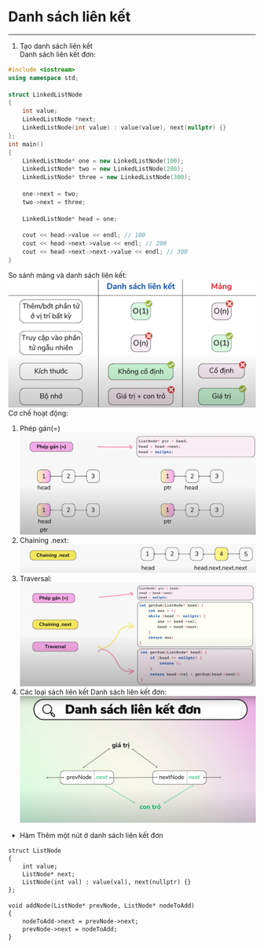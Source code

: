 # Danh sách liên kết  
***
1. Tạo danh sách liên kết  
Danh sách liên kết đơn:  
```cpp
#include <iostream>
using namespace std;

struct LinkedListNode
{
    int value;
    LinkedListNode *next;
    LinkedListNode(int value) : value(value), next(nullptr) {}
};
int main()
{
    LinkedListNode* one = new LinkedListNode(100);
    LinkedListNode* two = new LinkedListNode(200);
    LinkedListNode* three = new LinkedListNode(300);

    one->next = two;
    two->next = three;

    LinkedListNode* head = one;

    cout << head->value << endl; // 100
    cout << head->next->value << endl; // 200
    cout << head->next->next->value << endl; // 300
}
```
So sánh mảng và danh sách liên kết:  
![So_Sanh](So_Sanh.png)  
Cơ chế hoạt động:  
1. Phép gán(=)
![Phep_Gan](Phep_Gan.png)  
2. Chaining .next:
![Chaining.next](Chaining.next.png)  
3. Traversal:
![Traversal](Traversal.png)
2. Các loại sách liên kết
Danh sách liên kết đơn:
![Don](Danh_Sach_Lien_Ket_Don.png)
- Hàm Thêm một nút ở danh sách liên kết đơn
```ccp
struct ListNode
{
    int value;
    ListNode* next;
    ListNode(int val) : value(val), next(nullptr) {}
};

void addNode(ListNode* prevNode, ListNode* nodeToAdd)
{
    nodeToAdd->next = prevNode->next;
    prevNode->next = nodeToAdd;
}
```
   


